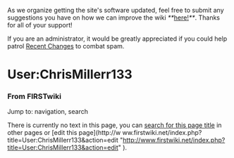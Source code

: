 As we organize getting the site's software updated, feel free to submit any
suggestions you have on how we can improve the wiki
_**_[here!](/index.php/User:Hallry/Suggestions "User:Hallry/Suggestions"
)_**_. Thanks for all of your support!

If you are an administrator, it would be greatly appreciated if you could help
patrol [Recent Changes](/index.php/Special:Recentchanges
"Special:Recentchanges" ) to combat spam.

# User:ChrisMillerr133

### From FIRSTwiki

Jump to: navigation, search

There is currently no text in this page, you can [search for this page
title](/index.php/Special:Search/ChrisMillerr133
"Special:Search/ChrisMillerr133" ) in other pages or [edit this page](http://w
ww.firstwiki.net/index.php?title=User:ChrisMillerr133&action=edit
"http://www.firstwiki.net/index.php?title=User:ChrisMillerr133&action=edit" ).

